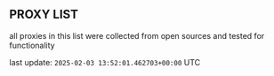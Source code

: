 ## PROXY LIST

all proxies in this list were collected from open sources and tested for functionality

last update: `2025-02-03 13:52:01.462703+00:00` UTC